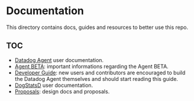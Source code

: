 # Documentation

This directory contains docs, guides and resources to better use this repo.

## TOC

 * [Datadog Agent](agent/README.md) user documentation.
 * [Agent BETA](beta.md): important informations regarding the Agent BETA.
 * [Developer Guide](dev/README.md): new users and contributors are encouraged
 to build the Datadog Agent themselves and should start reading this guide.
 * [DogStatsD](dogstatsd/README.md) user documentation.
 * [Proposals](proposals/README.md): design docs and proposals.
